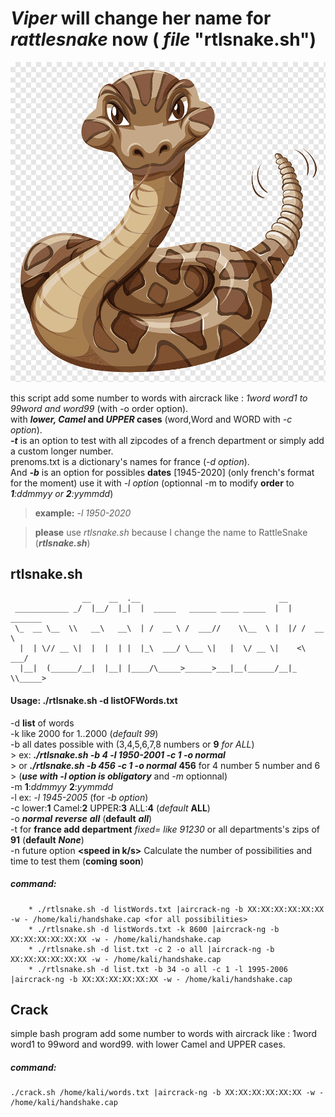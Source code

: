 # _Viper_ will change her name for _rattlesnake_ now ( ***file*** "rtlsnake.sh")

![](crotalep.png)

this script add some number to words with aircrack like : _1word word1 to 99word and word99_ (with -o order option).  
with **_lower, Camel_ and _UPPER_ cases** (word,Word and WORD with _-c option_).  
**_-t_** is an option to test with all zipcodes of a french department or simply add a custom longer number.  
prenoms.txt is a dictionary's names for france (_-d option_).  
And **_-b_** is an option for possibles **dates** [1945-2020] (only french's format for the moment) use it with _-l option_ 
(optionnal -m to modify **order** to _**1**:ddmmyy or **2**:yymmdd_)    

> **example:** -_l 1950-2020_

> **please** use _rtlsnake.sh_ because I change the name to RattleSnake (**_rtlsnake.sh_**)
    
## rtlsnake.sh

                    __    __  .__                               __           
     ____________ _/  |__/  |_|  |  _____   ______ ____ _____  |  | _______  
     \_  __ \__  \\   __\   __\  | /  __ \ /  ___//    \\__  \ |  |/ /  __ \  
      |  | \// __ \|  |  |  | |  |_\  ___/ \___ \|   |  \/ __ \|    <\  ___/  
      |__|  (______/__|  |__| |____/\_____>______>___|__(______/__|_ \\_____>
      
  #### Usage: ./rtlsnake.sh -d listOFWords.txt <options>                                 
  -d _<dictionnary>_ **list** of words  
  -k **<numbers to add>** like 2000 for 1..2000 (_default 99_)   
  -b **<dates>** all dates possible with (3,4,5,6,7,8 numbers or **9** _for ALL_)   
     > ex: **_./rtlsnake.sh -b 4 -l 1950-2001 -c 1 -o normal_**  
     > or **_./rtlsnake.sh -b 456 -c 1 -o normal_** **456** for 4 number 5 number and 6    
     > (**_use with -l option is obligatory_** and _-m_ optionnal)   
  -m **<mode dates>** **1**:_ddmmyy_ **2**:_yymmdd_  
  -l **<laps>** ex: _-l 1945-2005_ (for _-b option_)  
  -c <case> lower:**1** Camel:**2** UPPER:**3** ALL:**4** (_default_ **ALL**)                                       
  -o **<order>** **_normal_** <or> **_reverse_** <or> **_all_** (**default** **_all_**)                                      
  -t for **france add department** _fixed= like 91230_ or all departments's zips of **91** (**default** **_None_**)  
  -n future option **<speed in k/s>** Calculate the number of possibilities and time to test them (**coming soon**)  
    
   ##### command:
        
        * ./rtlsnake.sh -d listWords.txt |aircrack-ng -b XX:XX:XX:XX:XX:XX -w - /home/kali/handshake.cap <for all possibilities>
        * ./rtlsnake.sh -d listWords.txt -k 8600 |aircrack-ng -b XX:XX:XX:XX:XX:XX -w - /home/kali/handshake.cap
        * ./rtlsnake.sh -d list.txt -c 2 -o all |aircrack-ng -b XX:XX:XX:XX:XX:XX -w - /home/kali/handshake.cap
        * ./rtlsnake.sh -d list.txt -b 34 -o all -c 1 -l 1995-2006 |aircrack-ng -b XX:XX:XX:XX:XX:XX -w - /home/kali/handshake.cap
        
## Crack
simple bash program add some number to words with aircrack like : 1word word1 to 99word and word99.
with lower Camel and UPPER cases.
##### command: 
    ./crack.sh /home/kali/words.txt |aircrack-ng -b XX:XX:XX:XX:XX:XX -w - /home/kali/handshake.cap

